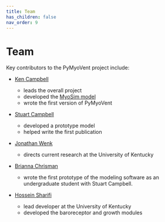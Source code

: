 ```yaml
---
title: Team
has_children: false
nav_order: 9
---
```


# Team

Key contributors to the PyMyoVent project include:

+ [Ken Campbell](http://www.campbellmusclelab.org)
  + leads the overall project
  + developed the [MyoSim model](https://campbell-muscle-lab.github.io/MATMyoSim/)
  + wrote the first version of PyMyoVent


+ [Stuart Campbell](https://seas.yale.edu/faculty-research/faculty-directory/stuart-campbell)
  + developed a prototype model
  + helped write the first publication


+ [Jonathan Wenk](https://www.engr.uky.edu/directory/wenk-jonathan)
  + directs current research at the University of Kentucky


+ [Brianna Chrisman](https://www.linkedin.com/in/briannachrisman)
  + wrote the first prototype of the modeling software as an undergraduate student with Stuart Campbell.

+ [Hossein Sharifi](https://www.linkedin.com/in/hossein-sharifi-98a805bb)
  + lead developer at the University of Kentucky
  + developed the baroreceptor and growth modules
